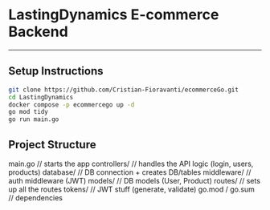 # LastingDynamics E-commerce Backend
---
## Setup Instructions

```bash
git clone https://github.com/Cristian-Fioravanti/ecommerceGo.git
cd LastingDynamics
docker compose -p ecommercego up -d
go mod tidy
go run main.go
```

##  Project Structure
main.go               // starts the app
controllers/          // handles the API logic (login, users, products)
database/             // DB connection + creates DB/tables
middleware/           // auth middleware (JWT)
models/               // DB models (User, Product)
routes/               // sets up all the routes
tokens/               // JWT stuff (generate, validate)
go.mod / go.sum       // dependencies